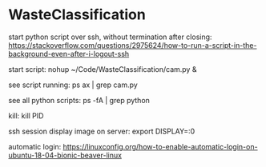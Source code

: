# WasteClassification

start python script over ssh, without termination after closing: https://stackoverflow.com/questions/2975624/how-to-run-a-script-in-the-background-even-after-i-logout-ssh

start script: nohup ~/Code/WasteClassification/cam.py &

see script running: ps ax | grep cam.py

see all python scripts: ps -fA | grep python

kill: kill PID

ssh session display image on server:
export DISPLAY=:0

automatic login:
https://linuxconfig.org/how-to-enable-automatic-login-on-ubuntu-18-04-bionic-beaver-linux
